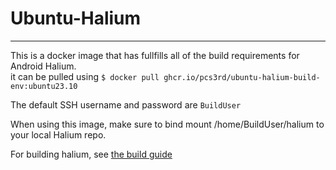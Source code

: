 # Ubuntu-Halium
-----
This is a docker image that has fullfills all of the build requirements for Android Halium.   
it can be pulled using `$ docker pull ghcr.io/pcs3rd/ubuntu-halium-build-env:ubuntu23.10`

The default SSH username and password are `BuildUser`

When using this image, make sure to bind mount /home/BuildUser/halium to your local Halium repo.

For building halium, see [the build guide](https://docs.halium.org/en/latest/)
